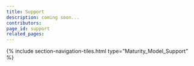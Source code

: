 ```yaml
---
title: Support
description: coming soon...
contributors: 
page_id: support
related_pages: 
---
```


{% include section-navigation-tiles.html type="Maturity_Model_Support" %}